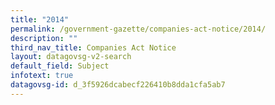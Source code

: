 ```yaml
---
title: "2014"
permalink: /government-gazette/companies-act-notice/2014/
description: ""
third_nav_title: Companies Act Notice
layout: datagovsg-v2-search
default_field: Subject
infotext: true
datagovsg-id: d_3f5926dcabecf226410b8dda1cfa5ab7
---
```

